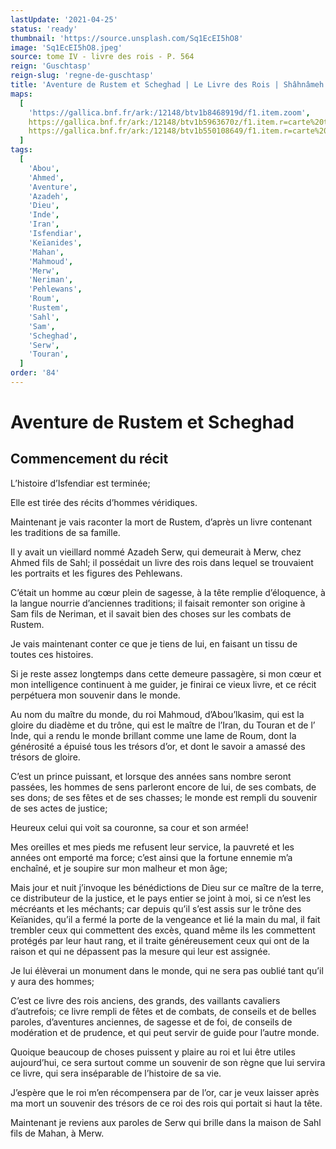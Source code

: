 ```yaml
---
lastUpdate: '2021-04-25'
status: 'ready'
thumbnail: 'https://source.unsplash.com/Sq1EcEI5hO8'
image: 'Sq1EcEI5hO8.jpeg'
source: tome IV - livre des rois - P. 564
reign: 'Guschtasp'
reign-slug: 'regne-de-guschtasp'
title: 'Aventure de Rustem et Scheghad | Le Livre des Rois | Shâhnâmeh'
maps:
  [
    'https://gallica.bnf.fr/ark:/12148/btv1b8468919d/f1.item.zoom',
    https://gallica.bnf.fr/ark:/12148/btv1b5963670z/f1.item.r=carte%20touran.zoom,
    https://gallica.bnf.fr/ark:/12148/btv1b550108649/f1.item.r=carte%20touran.zoom,
  ]
tags:
  [
    'Abou',
    'Ahmed',
    'Aventure',
    'Azadeh',
    'Dieu',
    'Inde',
    'Iran',
    'Isfendiar',
    'Keïanides',
    'Mahan',
    'Mahmoud',
    'Merw',
    'Neriman',
    'Pehlewans',
    'Roum',
    'Rustem',
    'Sahl',
    'Sam',
    'Scheghad',
    'Serw',
    'Touran',
  ]
order: '84'
---
```


# Aventure de Rustem et Scheghad

## Commencement du récit

L’histoire d’Isfendiar est terminée;

Elle est tirée des récits d’hommes véridiques.

Maintenant je vais raconter la mort de Rustem, d’après un livre contenant les traditions de sa famille.

Il y avait un vieillard nommé Azadeh Serw, qui demeurait à Merw, chez Ahmed fils de Sahl; il possédait un livre des rois dans lequel se trouvaient les portraits et les figures des Pehlewans.

C’était un homme au cœur plein de sagesse, à la tête remplie d’éloquence, à la langue nourrie d’anciennes traditions; il faisait remonter son origine à Sam fils de Neriman, et il savait bien des choses sur les combats de Rustem.

Je vais maintenant conter ce que je tiens de lui, en faisant un tissu de toutes ces histoires.

Si je reste assez longtemps dans cette demeure passagère, si mon cœur et mon intelligence continuent à me guider, je finirai ce vieux livre, et ce récit perpétuera mon souvenir dans le monde.

Au nom du maître du monde, du roi Mahmoud, d’Abou’lkasim, qui est la gloire du diadème et du trône, qui est le maître de l’Iran, du Touran et de l’ Inde, qui a rendu le monde brillant comme une lame de Roum, dont la générosité a épuisé tous les trésors d’or, et dont le savoir a amassé des trésors de gloire.

C’est un prince puissant, et lorsque des années sans nombre seront passées, les hommes de sens parleront encore de lui, de ses combats, de ses dons; de ses fêtes et de ses chasses; le monde est rempli du souvenir de ses actes de justice;

Heureux celui qui voit sa couronne, sa cour et son armée!

Mes oreilles et mes pieds me refusent leur service, la pauvreté et les années ont emporté ma force; c’est ainsi que la fortune ennemie m’a enchaîné, et je soupire sur mon malheur et mon âge;

Mais jour et nuit j’invoque les bénédictions de Dieu sur ce maître de la terre, ce distributeur de la justice, et le pays entier se joint à moi, si ce n’est les mécréants et les méchants; car depuis qu’il s’est assis sur le trône des Keïanides, qu’il a fermé la porte de la vengeance et lié la main du mal, il fait trembler ceux qui commettent des excès, quand même ils les commettent protégés par leur haut rang, et il traite généreusement ceux qui ont de la raison et qui ne dépassent pas la mesure qui leur est assignée.

Je lui élèverai un monument dans le monde, qui ne sera pas oublié tant qu’il y aura des hommes;

C’est ce livre des rois anciens, des grands, des vaillants cavaliers d’autrefois; ce livre rempli de fêtes et de combats, de conseils et de belles paroles, d’aventures anciennes, de sagesse et de foi, de conseils de modération et de prudence, et qui peut servir de guide pour l’autre monde.

Quoique beaucoup de choses puissent y plaire au roi et lui être utiles aujourd’hui, ce sera surtout comme un souvenir de son règne que lui servira ce livre, qui sera inséparable de l’histoire de sa vie.

J’espère que le roi m’en récompensera par de l’or, car je veux laisser après ma mort un souvenir des trésors de ce roi des rois qui portait si haut la tête.

Maintenant je reviens aux paroles de Serw qui brille dans la maison de Sahl fils de Mahan, à Merw.
